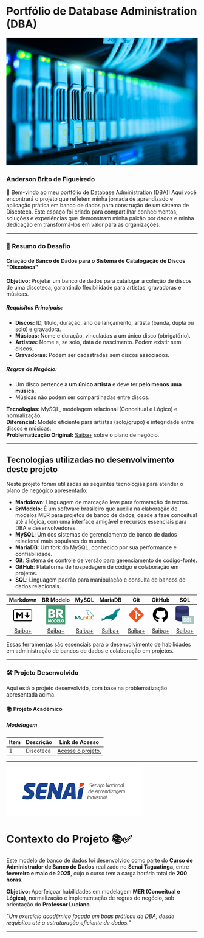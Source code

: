 # Portfólio de Database Administration (DBA)

![Banner](./imagens/banners/pexels-cookiecutter-1148820.jpg)


### Anderson Brito de Figueiredo

👋 Bem-vindo ao meu portfólio de Database Administration (DBA)! Aqui você encontrará o projeto que refletem minha jornada de aprendizado e aplicação prática em banco de dados para construção de um sistema de Discoteca. Este espaço foi criado para compartilhar conhecimentos, soluções e experiências que demonstram minha paixão por dados e minha dedicação em transformá-los em valor para as organizações.

---

### 🚀 Resumo do Desafio

#### Criação de Banco de Dados para o Sistema de Catalogação de Discos "Discoteca"

**Objetivo:** Projetar um banco de dados para catalogar a coleção de discos de uma discoteca, garantindo flexibilidade para artistas, gravadoras e músicas.

##### Requisitos Principais:  
- **Discos:** ID, título, duração, ano de lançamento, artista (banda, dupla ou solo) e gravadora.  
- **Músicas:** Nome e duração, vinculadas a um único disco (obrigatório).  
- **Artistas:** Nome e, se solo, data de nascimento. Podem existir sem discos.  
- **Gravadoras:** Podem ser cadastradas sem discos associados.  

##### Regras de Negócio:  
- Um disco pertence a **um único artista** e deve ter **pelo menos uma música**.  
- Músicas não podem ser compartilhadas entre discos.  

**Tecnologias:** MySQL, modelagem relacional (Conceitual e Lógico) e normalização.  
**Diferencial:** Modelo eficiente para artistas (solo/grupo) e integridade entre discos e músicas.<br>
**Problematização Original:** [Saiba+](./plano_de_negocio/SA_1.md) sobre o plano de negócio.

---

## Tecnologias utilizadas no desenvolvimento deste projeto

Neste projeto foram utilizadas as seguintes tecnologias para atender o plano de negógico apresentado:

- **Markdown**: Linguagem de marcação leve para formatação de textos.
- **BrModelo**: É um software brasileiro que auxilia na elaboração de modelos MER para projetos de banco de dados, desde a fase conceitual até a lógica, com uma interface amigável e recursos essenciais para DBA e desenvolvedores.
- **MySQL**: Um dos sistemas de gerenciamento de banco de dados relacional mais populares do mundo.
- **MariaDB**: Um fork do MySQL, conhecido por sua performance e confiabilidade.
- **Git**: Sistema de controle de versão para gerenciamento de código-fonte.
- **GitHub**: Plataforma de hospedagem de código e colaboração em projetos.
- **SQL**: Linguagem padrão para manipulação e consulta de bancos de dados relacionais.

| <div style="text-align:center">Markdown</div> | <div style="text-align:center">BR Modelo</div> | <div style="text-align:center">MySQL</div> | <div style="text-align:center">MariaDB</div> | <div style="text-align:center">Git</div> | <div style="text-align:center">GitHub</div> | <div style="text-align:center">SQL</div> |
|:-----------------------------------------:|:-----------------------------------------:|:-------------------------------------------:|:--------------------------------------------:|:---------------------------------------:|:------------------------------------------:|:---------------------------------------:|
| ![Markdown](./imagens/tecnologias/icons8-markdown-50.png) | ![BR Modelo](./imagens/tecnologias/icons8-brmodelo-50.png) | ![MySQL](./imagens/tecnologias/icons8-logo-mysql-50.png) | ![MariaDB](./imagens/tecnologias/icons8-maria-db-50.png) | ![Git](./imagens/sociais/icons8-git-50.png) | ![GitHub](./imagens/sociais/icons8-github-50.png) | ![SQL](./imagens/tecnologias/icons8-sql-50.png) |
| [Saiba+](https://www.markdownguide.org/) | [Saiba+](http://www.sis4.com/brModelo/)| [Saiba+](https://www.mysql.com/) | [Saiba+](https://mariadb.org/) | [Saiba+](https://git-scm.com/) | [Saiba+](https://github.com/) | [Saiba+](https://www.w3schools.com/sql/) |

Essas ferramentas são essenciais para o desenvolvimento de habilidades em administração de bancos de dados e colaboração em projetos.

---

### 🛠️ Projeto Desenvolvido

Aqui está o projeto desenvolvido, com base na problematização apresentada acima.

#### 📚 Projeto Acadêmico

##### Modelagem

| Item | Descrição                     | Link de Acesso                                   |
|------|-------------------------------|-------------------------------------------------|
| 1    | Discoteca                       | [Acesse o projeto.](./modelagens/discoteca/discoteca.md)           |

---

![Banner](./imagens/senai/logo_senai.png)

# Contexto do Projeto 📚✅

Este modelo de banco de dados foi desenvolvido como parte do **Curso de Administrador de Banco de Dados** realizado no **Senai Taguatinga**, entre **fevereiro e maio de 2025**, cujo o curso tem a carga horária total de **200 horas**.  

**Objetivo:** Aperfeiçoar habilidades em modelagem **MER (Conceitual e Lógica)**, normalização e implementação de regras de negócio, sob orientação do **Professor Luciano**.  

*"Um exercício acadêmico focado em boas práticas de DBA, desde requisitos até a estruturação eficiente de dados."*

---